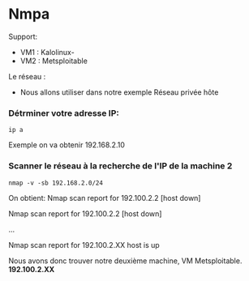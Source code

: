 # Nmpa

Support:

* VM1 : Kalolinux-
* VM2 : Metsploitable

Le réseau :
* Nous allons utiliser dans notre exemple Réseau privée hôte

### Détrminer votre adresse IP:

    ip a

Exemple on va obtenir 192.168.2.10

### Scanner le réseau à la recherche de l'IP de la machine 2

    nmap -v -sb 192.168.2.0/24

On obtient: 
Nmap scan report for 192.100.2.2 [host down]

Nmap scan report for 192.100.2.2 [host down]

...


Nmap scan report for 192.100.2.XX host is up 

Nous avons donc trouver notre deuxième machine, VM Metsploitable.  **192.100.2.XX**
